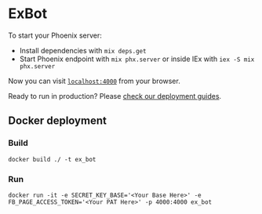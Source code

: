 # ExBot

To start your Phoenix server:

  * Install dependencies with `mix deps.get`
  * Start Phoenix endpoint with `mix phx.server` or inside IEx with `iex -S mix phx.server`

Now you can visit [`localhost:4000`](http://localhost:4000) from your browser.

Ready to run in production? Please [check our deployment guides](https://hexdocs.pm/phoenix/deployment.html).


## Docker deployment
### Build
```
docker build ./ -t ex_bot
```
### Run
```
docker run -it -e SECRET_KEY_BASE='<Your Base Here>' -e FB_PAGE_ACCESS_TOKEN='<Your PAT Here>' -p 4000:4000 ex_bot
```
